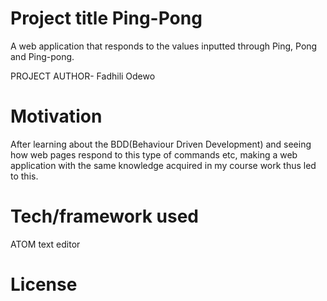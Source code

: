 # Project title Ping-Pong
A web application that responds to the values inputted through Ping, Pong and Ping-pong.

PROJECT AUTHOR- Fadhili Odewo

# Motivation
After learning about the BDD(Behaviour Driven Development) and seeing how web pages respond to this type of commands etc, making a web application with the same knowledge acquired in my course work thus led to this.
# Tech/framework used 
ATOM text editor

# License


